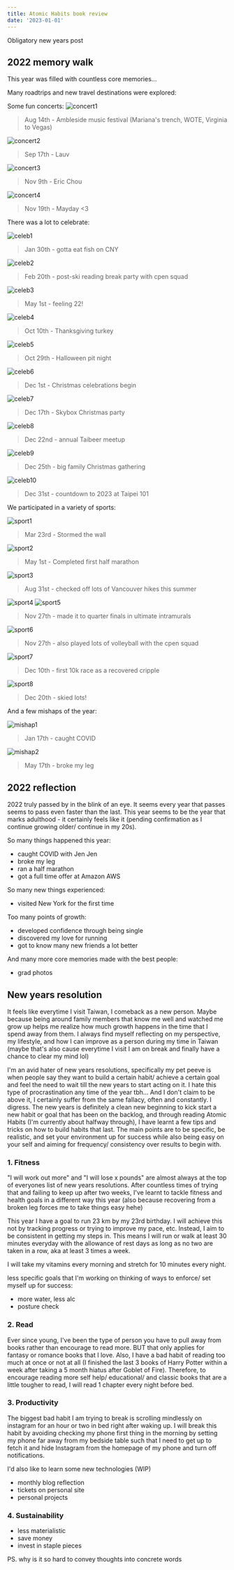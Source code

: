 ```yaml
---
title: Atomic Habits book review 
date: '2023-01-01'
---
```


Obligatory new years post

## 2022 memory walk
This year was filled with countless core memories...

Many roadtrips and new travel destinations were explored:

Some fun concerts:
![concert1](/images/blog/concert1.jpg)

> Aug 14th - Ambleside music festival (Mariana's trench, WOTE, Virginia to Vegas)

![concert2](/images/blog/concert2.jpg)

> Sep 17th - Lauv

![concert3](/images/blog/concert3.jpg)

> Nov 9th - Eric Chou

![concert4](/images/blog/concert4.jpg)

> Nov 19th - Mayday <3

There was a lot to celebrate:

![celeb1](/images/blog/celeb1.jpg)

> Jan 30th - gotta eat fish on CNY

![celeb2](/images/blog/celeb2.jpg)

> Feb 20th - post-ski reading break party with cpen squad

![celeb3](/images/blog/celeb3.jpg)

> May 1st - feeling 22!

![celeb4](/images/blog/celeb4.jpg)

> Oct 10th - Thanksgiving turkey

![celeb5](/images/blog/celeb5.jpg)

> Oct 29th - Halloween pit night

![celeb6](/images/blog/celeb6.jpg)

> Dec 1st - Christmas celebrations begin

![celeb7](/images/blog/celeb7.jpg)

> Dec 17th - Skybox Christmas party 

![celeb8](/images/blog/celeb8.jpg)

> Dec 22nd - annual Taibeer meetup

![celeb9](/images/blog/celeb9.jpg)

> Dec 25th - big family Christmas gathering

![celeb10](/images/blog/celeb10.jpg)

> Dec 31st - countdown to 2023 at Taipei 101

We participated in a variety of sports:

![sport1](/images/blog/sport1.jpg)

> Mar 23rd - Stormed the wall

![sport2](/images/blog/sport2.jpg)

> May 1st - Completed first half marathon

![sport3](/images/blog/sport3.jpg)

> Aug 31st - checked off lots of Vancouver hikes this summer

![sport4](/images/blog/sport4.jpg) ![sport5](/images/blog/sport5.jpg)

> Nov 27th - made it to quarter finals in ultimate intramurals

![sport6](/images/blog/sport6.jpg)

> Nov 27th - also played lots of volleyball with the cpen squad

![sport7](/images/blog/sport7.jpg)

> Dec 10th - first 10k race as a recovered cripple

![sport8](/images/blog/sport8.jpg)

> Dec 20th - skied lots!

And a few mishaps of the year:

![mishap1](/images/blog/mishap1.jpg)

> Jan 17th - caught COVID

![mishap2](/images/blog/mishap2.jpg)

> May 17th - broke my leg


## 2022 reflection
2022 truly passed by in the blink of an eye. It seems every year that passes seems to pass even faster than the last. This year seems to be the year that marks adulthood - it certainly feels like it (pending confirmation as I continue growing older/ continue in my 20s). 

So many things happened this year: 
 - caught COVID with Jen Jen
 - broke my leg
 - ran a half marathon
 - got a full time offer at Amazon AWS

So many new things experienced: 
 - visited New York for the first time

Too many points of growth:
 - developed confidence through being single
 - discovered my love for running
 - got to know many new friends a lot better

And many more core memories made with the best people:
 - grad photos

## New years resolution
It feels like everytime I visit Taiwan, I comeback as a new person. Maybe because being around family members that know me well and watched me grow up helps me realize how much growth happens in the time that I spend away from them. I always find myself reflecting on my perspective, my lifestyle, and how I can improve as a person during my time in Taiwan (maybe that's also cause everytime I visit I am on break and finally have a chance to clear my mind lol) 

I'm an avid hater of new years resolutions, specifically my pet peeve is when people say they want to build a certain habit/ achieve a certain goal and feel the need to wait till the new years to start acting on it. I hate this type of procrastination any time of the year tbh... And I don't claim to be above it, I certainly suffer from the same fallacy, often and constantly. I digress. The new years is definitely a clean new beginning to kick start a new habit or goal that has been on the backlog, and through reading Atomic Habits (I'm currently about halfway through), I have learnt a few tips and tricks on how to build habits that last. The main points are to be specific, be realistic, and set your environment up for success while also being easy on your self and aiming for frequency/ consistency over results to begin with. 

### 1. Fitness
"I will work out more" and "I will lose x pounds" are almost always at the top of everyones list of new years resolutions. After countless times of trying that and failing to keep up after two weeks, I've learnt to tackle fitness and health goals in a different way this year (also because recovering from a broken leg forces me to take things easy hehe)

This year I have a goal to run 23 km by my 23rd birthday. I will achieve this not by tracking progress or trying to improve my pace, etc. Instead, I aim to be consistent in getting my steps in. This means I will run or walk at least 30 minutes everyday with the allowance of rest days as long as no two are taken in a row, aka at least 3 times a week. 

I will take my vitamins every morning and stretch for 10 minutes every night. 

less specific goals that I'm working on thinking of ways to enforce/ set myself up for success:
- more water, less alc
- posture check

### 2. Read
Ever since young, I've been the type of person you have to pull away from books rather than encourage to read more. BUT that only applies for fantasy or romance books that I love. Also, I have a bad habit of reading too much at once or not at all (I finished the last 3 books of Harry Potter within a week after taking a 5 month hiatus after Goblet of Fire). Therefore, to encourage reading more self help/ educational/ and classic books that are a little tougher to read, I will read 1 chapter every night before bed. 

### 3. Productivity
The biggest bad habit I am trying to break is scrolling mindlessly on instagram for an hour or two in bed right after waking up. I will break this habit by avoiding checking my phone first thing in the morning by setting my phone far away from my bedside table such that I need to get up to fetch it and hide Instagram from the homepage of my phone and turn off notifications. 

I'd also like to learn some new technologies (WIP)
- monthly blog reflection
- tickets on personal site
- personal projects

### 4. Sustainability
- less materialistic
- save money
- invest in staple pieces


PS. why is it so hard to convey thoughts into concrete words